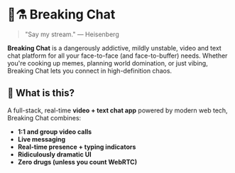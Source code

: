# 💬⚗️ Breaking Chat

> "Say my stream." — Heisenberg

**Breaking Chat** is a dangerously addictive, mildly unstable, video and text chat platform for all your face-to-face (and face-to-buffer) needs. Whether you're cooking up memes, planning world domination, or just vibing, Breaking Chat lets you connect in high-definition chaos.

## 🧪 What is this?

A full-stack, real-time **video + text chat app** powered by modern web tech, Breaking Chat combines:
- **1:1 and group video calls**
- **Live messaging**
- **Real-time presence + typing indicators**
- **Ridiculously dramatic UI**
- **Zero drugs (unless you count WebRTC)**